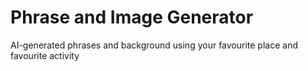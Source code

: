 # Phrase and Image Generator
AI-generated phrases and background using your favourite place and favourite activity
